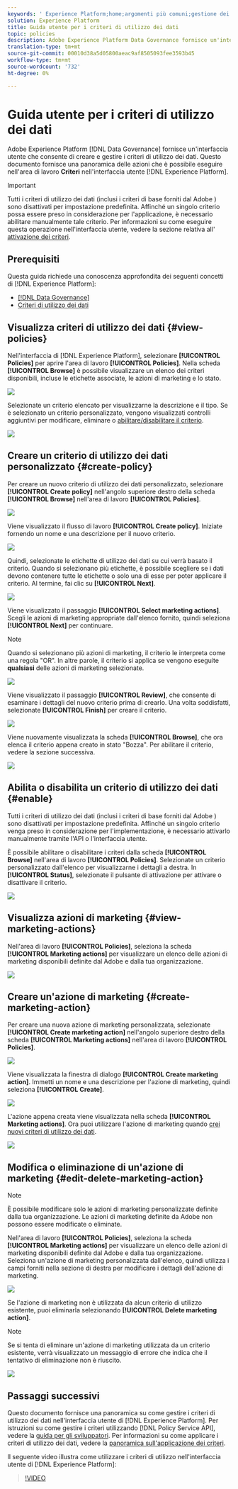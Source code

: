 ```yaml
---
keywords: ' Experience Platform;home;argomenti più comuni;gestione dei dati;guida utente per l''utilizzo dei dati'
solution: Experience Platform
title: Guida utente per i criteri di utilizzo dei dati
topic: policies
description: Adobe Experience Platform Data Governance fornisce un'interfaccia utente che consente di creare e gestire i criteri di utilizzo dei dati. Questo documento fornisce una panoramica delle azioni che potete eseguire nell'area di lavoro Criteri dell'interfaccia utente del Experience Platform .
translation-type: tm+mt
source-git-commit: 00010d38a5d05800aeac9af8505093fee3593b45
workflow-type: tm+mt
source-wordcount: '732'
ht-degree: 0%

---
```



# Guida utente per i criteri di utilizzo dei dati

Adobe Experience Platform [!DNL Data Governance] fornisce un&#39;interfaccia utente che consente di creare e gestire i criteri di utilizzo dei dati. Questo documento fornisce una panoramica delle azioni che è possibile eseguire nell&#39;area di lavoro **Criteri** nell&#39;interfaccia utente [!DNL Experience Platform].

>[!IMPORTANT]
>
>Tutti i criteri di utilizzo dei dati (inclusi i criteri di base forniti dal Adobe ) sono disattivati per impostazione predefinita. Affinché un singolo criterio possa essere preso in considerazione per l&#39;applicazione, è necessario abilitare manualmente tale criterio. Per informazioni su come eseguire questa operazione nell&#39;interfaccia utente, vedere la sezione relativa all&#39; [attivazione dei criteri](#enable).

## Prerequisiti

Questa guida richiede una conoscenza approfondita dei seguenti concetti di [!DNL Experience Platform]:

- [[!DNL Data Governance]](../home.md)
- [Criteri di utilizzo dei dati](./overview.md)

## Visualizza criteri di utilizzo dei dati {#view-policies}

Nell&#39;interfaccia di [!DNL Experience Platform], selezionare **[!UICONTROL Policies]** per aprire l&#39;area di lavoro **[!UICONTROL Policies]**. Nella scheda **[!UICONTROL Browse]** è possibile visualizzare un elenco dei criteri disponibili, incluse le etichette associate, le azioni di marketing e lo stato.

![](../images/policies/browse-policies.png)

Selezionate un criterio elencato per visualizzarne la descrizione e il tipo. Se è selezionato un criterio personalizzato, vengono visualizzati controlli aggiuntivi per modificare, eliminare o [abilitare/disabilitare il criterio](#enable).

![](../images/policies/policy-details.png)

## Creare un criterio di utilizzo dei dati personalizzato {#create-policy}

Per creare un nuovo criterio di utilizzo dei dati personalizzato, selezionare **[!UICONTROL Create policy]** nell&#39;angolo superiore destro della scheda **[!UICONTROL Browse]** nell&#39;area di lavoro **[!UICONTROL Policies]**.

![](../images/policies/create-policy-button.png)

Viene visualizzato il flusso di lavoro **[!UICONTROL Create policy]**. Iniziate fornendo un nome e una descrizione per il nuovo criterio.

![](../images/policies/create-policy-description.png)

Quindi, selezionate le etichette di utilizzo dei dati su cui verrà basato il criterio. Quando si selezionano più etichette, è possibile scegliere se i dati devono contenere tutte le etichette o solo una di esse per poter applicare il criterio. Al termine, fai clic su **[!UICONTROL Next]**.

![](../images/policies/add-labels.png)

Viene visualizzato il passaggio **[!UICONTROL Select marketing actions]**. Scegli le azioni di marketing appropriate dall&#39;elenco fornito, quindi seleziona **[!UICONTROL Next]** per continuare.

>[!NOTE]
>
>Quando si selezionano più azioni di marketing, il criterio le interpreta come una regola &quot;OR&quot;. In altre parole, il criterio si applica se vengono eseguite **qualsiasi** delle azioni di marketing selezionate.

![](../images/policies/add-marketing-actions.png)

Viene visualizzato il passaggio **[!UICONTROL Review]**, che consente di esaminare i dettagli del nuovo criterio prima di crearlo. Una volta soddisfatti, selezionate **[!UICONTROL Finish]** per creare il criterio.

![](../images/policies/policy-review.png)

Viene nuovamente visualizzata la scheda **[!UICONTROL Browse]**, che ora elenca il criterio appena creato in stato &quot;Bozza&quot;. Per abilitare il criterio, vedere la sezione successiva.

![](../images/policies/created-policy.png)

## Abilita o disabilita un criterio di utilizzo dei dati {#enable}

Tutti i criteri di utilizzo dei dati (inclusi i criteri di base forniti dal Adobe ) sono disattivati per impostazione predefinita. Affinché un singolo criterio venga preso in considerazione per l&#39;implementazione, è necessario attivarlo manualmente tramite l&#39;API o l&#39;interfaccia utente.

È possibile abilitare o disabilitare i criteri dalla scheda **[!UICONTROL Browse]** nell&#39;area di lavoro **[!UICONTROL Policies]**. Selezionate un criterio personalizzato dall&#39;elenco per visualizzarne i dettagli a destra. In **[!UICONTROL Status]**, selezionate il pulsante di attivazione per attivare o disattivare il criterio.

![](../images/policies/enable-policy.png)

## Visualizza azioni di marketing {#view-marketing-actions}

Nell&#39;area di lavoro **[!UICONTROL Policies]**, seleziona la scheda **[!UICONTROL Marketing actions]** per visualizzare un elenco delle azioni di marketing disponibili definite dal Adobe  e dalla tua organizzazione.

![](../images/policies/marketing-actions.png)

## Creare un&#39;azione di marketing {#create-marketing-action}

Per creare una nuova azione di marketing personalizzata, selezionate **[!UICONTROL Create marketing action]** nell&#39;angolo superiore destro della scheda **[!UICONTROL Marketing actions]** nell&#39;area di lavoro **[!UICONTROL Policies]**.

![](../images/policies/create-marketing-action.png)

Viene visualizzata la finestra di dialogo **[!UICONTROL Create marketing action]**. Immetti un nome e una descrizione per l&#39;azione di marketing, quindi seleziona **[!UICONTROL Create]**.

![](../images/policies/create-marketing-action-details.png)

L&#39;azione appena creata viene visualizzata nella scheda **[!UICONTROL Marketing actions]**. Ora puoi utilizzare l&#39;azione di marketing quando [crei nuovi criteri di utilizzo dei dati](#create-policy).

![](../images/policies/created-marketing-action.png)

## Modifica o eliminazione di un&#39;azione di marketing {#edit-delete-marketing-action}

>[!NOTE]
>
>È possibile modificare solo le azioni di marketing personalizzate definite dalla tua organizzazione. Le azioni di marketing definite da  Adobe non possono essere modificate o eliminate.

Nell&#39;area di lavoro **[!UICONTROL Policies]**, seleziona la scheda **[!UICONTROL Marketing actions]** per visualizzare un elenco delle azioni di marketing disponibili definite dal Adobe  e dalla tua organizzazione. Seleziona un&#39;azione di marketing personalizzata dall&#39;elenco, quindi utilizza i campi forniti nella sezione di destra per modificare i dettagli dell&#39;azione di marketing.

![](../images/policies/edit-marketing-action.png)

Se l&#39;azione di marketing non è utilizzata da alcun criterio di utilizzo esistente, puoi eliminarla selezionando **[!UICONTROL Delete marketing action]**.

>[!NOTE]
>
>Se si tenta di eliminare un&#39;azione di marketing utilizzata da un criterio esistente, verrà visualizzato un messaggio di errore che indica che il tentativo di eliminazione non è riuscito.

![](../images/policies/delete-marketing-action.png)

## Passaggi successivi

Questo documento fornisce una panoramica su come gestire i criteri di utilizzo dei dati nell&#39;interfaccia utente di [!DNL Experience Platform]. Per istruzioni su come gestire i criteri utilizzando [!DNL Policy Service API], vedere la [guida per gli sviluppatori](../api/getting-started.md). Per informazioni su come applicare i criteri di utilizzo dei dati, vedere la [panoramica sull&#39;applicazione dei criteri](../enforcement/overview.md).

Il seguente video illustra come utilizzare i criteri di utilizzo nell&#39;interfaccia utente di [!DNL Experience Platform]:

>[!VIDEO](https://video.tv.adobe.com/v/32977?quality=12&learn=on)